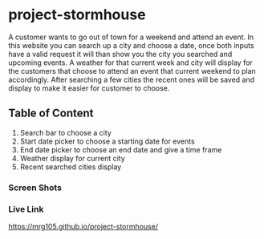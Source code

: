 # project-stormhouse
A customer wants to go out of town for a weekend and attend an event. In this website you can search up a city and choose a date, once both inputs have a valid request it will than show you the city you searched and upcoming events. A weather for that current week and city will display for the customers that choose to attend an event that current weekend to plan accordingly. After searching a few cities the recent ones will be saved and display to make it easier for customer to choose.

## Table of Content
1. Search bar to choose a city
2. Start date picker to choose a starting date for events
3. End date picker to choose an end date and give a time frame
4. Weather display for current city 
5. Recent searched cities display

### Screen Shots

### Live Link
https://mrg105.github.io/project-stormhouse/